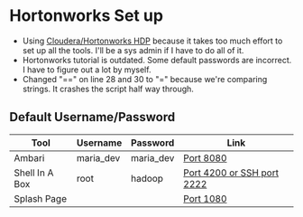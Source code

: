 # Hortonworks Set up

- Using [Cloudera/Hortonworks HDP](https://www.cloudera.com/tutorials/sandbox-deployment-and-install-guide/3.html) because it takes too much effort to set up all the tools. I'll be a sys admin if I have to do all of it.
- Hortonworks tutorial is outdated. Some default passwords are incorrect. I have to figure out a lot by myself.
- Changed "==" on line 28 and 30 to "=" because we're comparing strings. It crashes the script half way through.

## Default Username/Password
| Tool |Username| Password | Link |
|--|--|--|--|
| Ambari | maria_dev | maria_dev   | [Port 8080](http://sandbox-hdp.hortonworks.com:8080/)
| Shell In A Box | root | hadoop | [Port 4200 or SSH port 2222](http://sandbox-hdp.hortonworks.com:4200/)|
| Splash Page | | | [Port 1080](http://sandbox-hdp.hortonworks.com:1080/)|


